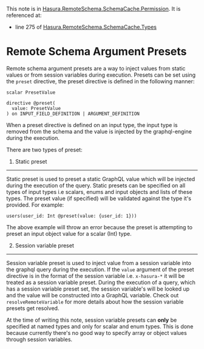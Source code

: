 This note is in [Hasura.RemoteSchema.SchemaCache.Permission](https://github.com/hasura/graphql-engine/blob/master/server/src-lib/Hasura/RemoteSchema/SchemaCache/Permission.hs#L188).
It is referenced at:
  - line 275 of [Hasura.RemoteSchema.SchemaCache.Types](https://github.com/hasura/graphql-engine/blob/master/server/src-lib/Hasura/RemoteSchema/SchemaCache/Types.hs#L275)

# Remote Schema Argument Presets


Remote schema argument presets are a way to inject values from static values or
from session variables during execution. Presets can be set using the `preset`
directive, the preset directive is defined in the following manner:

```
scalar PresetValue

directive @preset(
  value: PresetValue
) on INPUT_FIELD_DEFINITION | ARGUMENT_DEFINITION
```

When a preset directive is defined on an input type, the input type is removed
from the schema and the value is injected by the graphql-engine during the
execution.

There are two types of preset:

1. Static preset
----------------

Static preset is used to preset a static GraphQL value which will be injected
during the execution of the query. Static presets can be specified on all types
of input types i.e scalars, enums and input objects and lists of these types.
The preset value (if specified) will be validated against the type it's provided.
For example:

```
users(user_id: Int @preset(value: {user_id: 1}))
```

The above example will throw an error because the preset is attempting to preset
an input object value for a scalar (Int) type.

2. Session variable preset
--------------------------

Session variable preset is used to inject value from a session variable into the
graphql query during the execution. If the `value` argument of the preset directive
is in the format of the session variable i.e. `x-hasura-*` it will be treated as a
session variable preset. During the execution of a query, which has a session variable
preset set, the session variable's will be looked up and the value will be constructed
into a GraphQL variable. Check out `resolveRemoteVariable` for more details about how
the session variable presets get resolved.

At the time of writing this note, session variable presets can **only** be specified at
named types and only for scalar and enum types. This is done because currently there's
no good way to specify array or object values through session variables.

